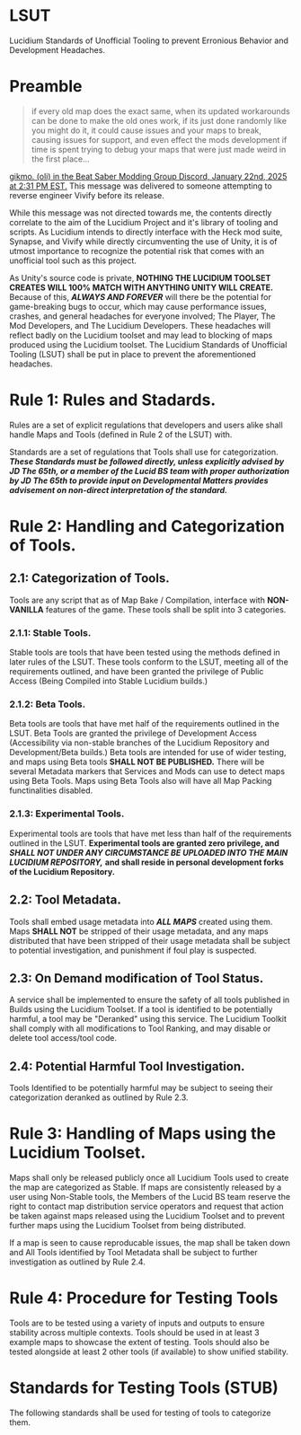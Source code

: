 # LSUT
Lucidium Standards of Unofficial Tooling to prevent Erronious Behavior and Development Headaches.

# Preamble

> if every old map does the exact same, when its updated workarounds can be done to make the old ones work, if its just done randomly like you might do it, it could cause issues and your maps to break, causing issues for support, and even effect the mods development if time is spent trying to debug your maps that were just made weird in the first place...

[gikmo. (oli) in the Beat Saber Modding Group Discord, January 22nd, 2025 at 2:31 PM EST.](https://discord.com/channels/441805394323439646/441805394323439648/1331707777235685417) This message was delivered to someone attempting to reverse engineer Vivify before its release.

While this message was not directed towards me, the contents directly correlate to the aim of the Lucidium Project and it's library of tooling and scripts. As Lucidium intends to directly interface with the Heck mod suite, Synapse, and Vivify while directly circumventing the use of Unity, it is of utmost importance to recognize the potential risk that comes with an unofficial tool such as this project. 

As Unity's source code is private, **NOTHING THE LUCIDIUM TOOLSET CREATES WILL 100% MATCH WITH ANYTHING UNITY WILL CREATE.** Because of this, ***ALWAYS AND FOREVER*** will there be the potential for game-breaking bugs to occur, which may cause performance issues, crashes, and general headaches for everyone involved; The Player, The Mod Developers, and The Lucidium Developers. These headaches will reflect badly on the Lucidium toolset and may lead to blocking of maps produced using the Lucidium toolset. The Lucidium Standards of Unofficial Tooling (LSUT) shall be put in place to prevent the aforementioned headaches.

# Rule 1: Rules and Stadards.

Rules are a set of explicit regulations that developers and users alike shall handle Maps and Tools (defined in Rule 2 of the LSUT) with. 

Standards are a set of regulations that Tools shall use for categorization. ***These Standards must be followed directly, unless explicitly advised by JD The 65th, or a member of the Lucid BS team with proper authorization by JD The 65th to provide input on Developmental Matters provides advisement on non-direct interpretation of the standard.***

# Rule 2: Handling and Categorization of Tools.
## 2.1: Categorization of Tools.
Tools are any script that as of Map Bake / Compilation, interface with **NON-VANILLA** features of the game. These tools shall be split into 3 categories.
### 2.1.1: Stable Tools.
Stable tools are tools that have been tested using the methods defined in later rules of the LSUT. These tools conform to the LSUT, meeting all of the requirements outlined, and have been granted the privilege of Public Access (Being Compiled into Stable Lucidium builds.)
### 2.1.2: Beta Tools.
Beta tools are tools that have met half of the requirements outlined in the LSUT. Beta Tools are granted the privilege of Development Access (Accessibility via non-stable branches of the Lucidium Repository and Development/Beta builds.) Beta tools are intended for use of wider testing, and maps using Beta tools **SHALL NOT BE PUBLISHED.** There will be several Metadata markers that Services and Mods can use to detect maps using Beta Tools. Maps using Beta Tools also will have all Map Packing functinalities disabled.
### 2.1.3: Experimental Tools.
Experimental tools are tools that have met less than half of the requirements outlined in the LSUT. **Experimental tools are granted zero privilege, and** ***SHALL NOT UNDER ANY CIRCUMSTANCE BE UPLOADED INTO THE MAIN LUCIDIUM REPOSITORY,*** **and shall reside in personal development forks of the Lucidium Repository.**
## 2.2: Tool Metadata.
Tools shall embed usage metadata into ***ALL MAPS*** created using them. Maps **SHALL NOT** be stripped of their usage metadata, and any maps distributed that have been stripped of their usage metadata shall be subject to potential investigation, and punishment if foul play is suspected.
## 2.3: On Demand modification of Tool Status.
A service shall be implemented to ensure the safety of all tools published in Builds using the Lucidium Toolset. If a tool is identified to be potentially harmful, a tool may be "Deranked" using this service. The Lucidium Toolkit shall comply with all modifications to Tool Ranking, and may disable or delete tool access/tool code.
## 2.4: Potential Harmful Tool Investigation.
Tools Identified to be potentially harmful may be subject to seeing their categorization deranked as outlined by Rule 2.3. 

# Rule 3: Handling of Maps using the Lucidium Toolset.
Maps shall only be released publicly once all Lucidium Tools used to create the map are categorized as Stable. If maps are consistently released by a user using Non-Stable tools, the Members of the Lucid BS team reserve the right to contact map distribution service operators and request that action be taken against maps released using the Lucidium Toolset and to prevent further maps using the Lucidium Toolset from being distributed. 

If a map is seen to cause reproducable issues, the map shall be taken down and All Tools identified by Tool Metadata shall be subject to further investigation as outlined by Rule 2.4.

# Rule 4: Procedure for Testing Tools
Tools are to be tested using a variety of inputs and outputs to ensure stability across multiple contexts. Tools should be used in at least 3 example maps to showcase the extent of testing. Tools should also be tested alongside at least 2 other tools (if available) to show unified stability.

# Standards for Testing Tools (STUB)
The following standards shall be used for testing of tools to categorize them.
